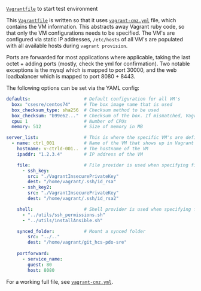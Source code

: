 [`Vagrantfile`](Vagrantfile) to start test environment

This [`Vagrantfile`](Vagrantfile) is written so that it uses [`vagrant-cmz.yml`](vagrant-cmz.yml) file, which contains the VM information. This abstracts away Vagrant ruby code, so that only the VM configurations needs to be specified. The VM's are configured via static IP addresses, `/etc/hosts` of all VM's are populated with all available hosts during `vagrant provision`.

Ports are forwarded for most applications where applicable, taking the 
last octet + adding ports (mostly, check the yml for confirmation).
Two notable exceptions is the mysql which is mapped to port 30000,
and the web loadbalancer which is mapped to port 8080 + 8443.

The following options can be set via the YAML config:
```yml
defaults:                    # Default configuration for all VM's
  box: "csesre/centos74"     # The box image name that is used
  box_checksum_type: sha256  # Checksum method to be used
  box_checksum: "b99e62..."  # Checksum of the box. If mismatched, Vagrant will fail to start the VM
  cpu: 1                     # Number of CPUs
  memory: 512                # Size of memory in MB

server_list:                 # This is where the specific VM's are defined
  - name: ctrl_001           # Name of the VM that shows up in Vagrant
    hostname: v-ctrld-001..  # The hostname of the VM
    ipaddr: "1.2.3.4"        # IP address of the VM

    file:                    # File provider is used when specifying files via this
      - ssh_key:
        src: "./VagrantInsecurePrivateKey"
        dest: "/home/vagrant/.ssh/id_rsa"
      - ssh_key2:
        src: "./VagrantInsecurePrivateKey"
        dest: "/home/vagrant/.ssh/id_rsa2"

    shell:                   # Shell provider is used when specifying files
      - "../utils/ssh_permissions.sh"
      - "../utils/installAnsible.sh"

    synced_folder:           # Mount a synced folder
        src: "../.."
        dest: "/home/vagrant/git_hcs-pdo-sre"
    
    portforward:
      - service_name:
        guest: 80
        host: 8080
```
For a working full file, see [`vagrant-cmz.yml`](vagrant-cmz.yml).
